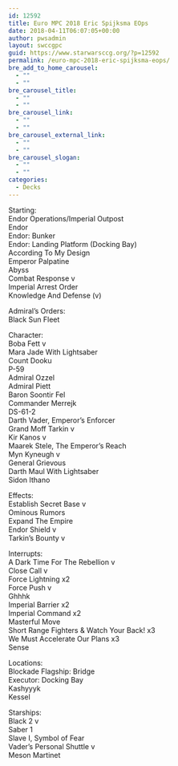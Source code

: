 ```yaml
---
id: 12592
title: Euro MPC 2018 Eric Spijksma EOps
date: 2018-04-11T06:07:05+00:00
author: pwsadmin
layout: swccgpc
guid: https://www.starwarsccg.org/?p=12592
permalink: /euro-mpc-2018-eric-spijksma-eops/
bre_add_to_home_carousel:
  - ""
  - ""
bre_carousel_title:
  - ""
  - ""
bre_carousel_link:
  - ""
  - ""
bre_carousel_external_link:
  - ""
  - ""
bre_carousel_slogan:
  - ""
  - ""
categories:
  - Decks
---
```

Starting:  
Endor Operations/Imperial Outpost  
Endor  
Endor: Bunker  
Endor: Landing Platform (Docking Bay)  
According To My Design  
Emperor Palpatine  
Abyss  
Combat Response v  
Imperial Arrest Order  
Knowledge And Defense (v)

Admiral’s Orders:  
Black Sun Fleet

Character:  
Boba Fett v  
Mara Jade With Lightsaber  
Count Dooku  
P-59  
Admiral Ozzel  
Admiral Piett  
Baron Soontir Fel  
Commander Merrejk  
DS-61-2  
Darth Vader, Emperor’s Enforcer  
Grand Moff Tarkin v  
Kir Kanos v  
Maarek Stele, The Emperor’s Reach  
Myn Kyneugh v  
General Grievous  
Darth Maul With Lightsaber  
Sidon Ithano

Effects:  
Establish Secret Base v  
Ominous Rumors  
Expand The Empire  
Endor Shield v  
Tarkin’s Bounty v

Interrupts:  
A Dark Time For The Rebellion v  
Close Call v  
Force Lightning x2  
Force Push v  
Ghhhk  
Imperial Barrier x2  
Imperial Command x2  
Masterful Move  
Short Range Fighters & Watch Your Back! x3  
We Must Accelerate Our Plans x3  
Sense

Locations:  
Blockade Flagship: Bridge  
Executor: Docking Bay  
Kashyyyk  
Kessel

Starships:  
Black 2 v  
Saber 1  
Slave I, Symbol of Fear  
Vader’s Personal Shuttle v  
Meson Martinet